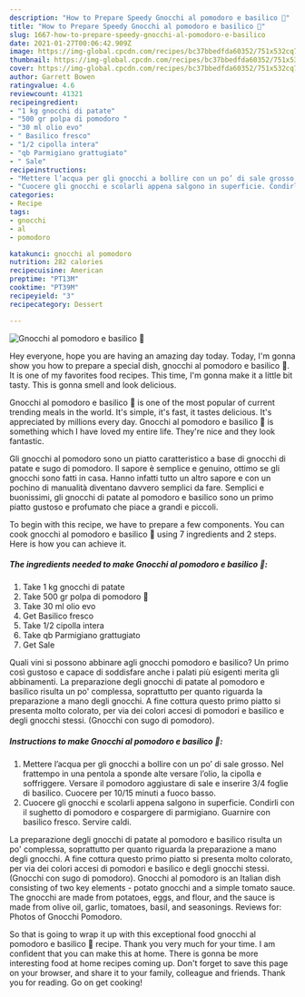 ```yaml
---
description: "How to Prepare Speedy Gnocchi al pomodoro e basilico 🌿"
title: "How to Prepare Speedy Gnocchi al pomodoro e basilico 🌿"
slug: 1667-how-to-prepare-speedy-gnocchi-al-pomodoro-e-basilico
date: 2021-01-27T00:06:42.909Z
image: https://img-global.cpcdn.com/recipes/bc37bbedfda60352/751x532cq70/gnocchi-al-pomodoro-e-basilico-🌿-recipe-main-photo.jpg
thumbnail: https://img-global.cpcdn.com/recipes/bc37bbedfda60352/751x532cq70/gnocchi-al-pomodoro-e-basilico-🌿-recipe-main-photo.jpg
cover: https://img-global.cpcdn.com/recipes/bc37bbedfda60352/751x532cq70/gnocchi-al-pomodoro-e-basilico-🌿-recipe-main-photo.jpg
author: Garrett Bowen
ratingvalue: 4.6
reviewcount: 41321
recipeingredient:
- "1 kg gnocchi di patate"
- "500 gr polpa di pomodoro "
- "30 ml olio evo"
- " Basilico fresco"
- "1/2 cipolla intera"
- "qb Parmigiano grattugiato"
- " Sale"
recipeinstructions:
- "Mettere l’acqua per gli gnocchi a bollire con un po’ di sale grosso. Nel frattempo in una pentola a sponde alte versare l’olio, la cipolla e soffriggere. Versare il pomodoro aggiustare di sale e inserire 3/4 foglie di basilico. Cuocere per 10/15 minuti a fuoco basso."
- "Cuocere gli gnocchi e scolarli appena salgono in superficie. Condirli con il sughetto di pomodoro e cospargere di parmigiano. Guarnire con basilico fresco. Servire caldi."
categories:
- Recipe
tags:
- gnocchi
- al
- pomodoro

katakunci: gnocchi al pomodoro 
nutrition: 282 calories
recipecuisine: American
preptime: "PT13M"
cooktime: "PT39M"
recipeyield: "3"
recipecategory: Dessert

---
```



![Gnocchi al pomodoro e basilico 🌿](https://img-global.cpcdn.com/recipes/bc37bbedfda60352/751x532cq70/gnocchi-al-pomodoro-e-basilico-🌿-recipe-main-photo.jpg)

Hey everyone, hope you are having an amazing day today. Today, I'm gonna show you how to prepare a special dish, gnocchi al pomodoro e basilico 🌿. It is one of my favorites food recipes. This time, I'm gonna make it a little bit tasty. This is gonna smell and look delicious.

Gnocchi al pomodoro e basilico 🌿 is one of the most popular of current trending meals in the world. It's simple, it's fast, it tastes delicious. It's appreciated by millions every day. Gnocchi al pomodoro e basilico 🌿 is something which I have loved my entire life. They're nice and they look fantastic.

Gli gnocchi al pomodoro sono un piatto caratteristico a base di gnocchi di patate e sugo di pomodoro. Il sapore è semplice e genuino, ottimo se gli gnocchi sono fatti in casa. Hanno infatti tutto un altro sapore e con un pochino di manualità diventano davvero semplici da fare. Semplici e buonissimi, gli gnocchi di patate al pomodoro e basilico sono un primo piatto gustoso e profumato che piace a grandi e piccoli.


To begin with this recipe, we have to prepare a few components. You can cook gnocchi al pomodoro e basilico 🌿 using 7 ingredients and 2 steps. Here is how you can achieve it.

<!--inarticleads1-->

##### The ingredients needed to make Gnocchi al pomodoro e basilico 🌿:

1. Take 1 kg gnocchi di patate
1. Take 500 gr polpa di pomodoro 🍅
1. Take 30 ml olio evo
1. Get  Basilico fresco
1. Take 1/2 cipolla intera
1. Take qb Parmigiano grattugiato
1. Get  Sale


Quali vini si possono abbinare agli gnocchi pomodoro e basilico? Un primo così gustoso e capace di soddisfare anche i palati più esigenti merita gli abbinamenti. La preparazione degli gnocchi di patate al pomodoro e basilico risulta un po&#39; complessa, soprattutto per quanto riguarda la preparazione a mano degli gnocchi. A fine cottura questo primo piatto si presenta molto colorato, per via dei colori accesi di pomodori e basilico e degli gnocchi stessi. (Gnocchi con sugo di pomodoro). 

<!--inarticleads2-->

##### Instructions to make Gnocchi al pomodoro e basilico 🌿:

1. Mettere l’acqua per gli gnocchi a bollire con un po’ di sale grosso. Nel frattempo in una pentola a sponde alte versare l’olio, la cipolla e soffriggere. Versare il pomodoro aggiustare di sale e inserire 3/4 foglie di basilico. Cuocere per 10/15 minuti a fuoco basso.
1. Cuocere gli gnocchi e scolarli appena salgono in superficie. Condirli con il sughetto di pomodoro e cospargere di parmigiano. Guarnire con basilico fresco. Servire caldi.


La preparazione degli gnocchi di patate al pomodoro e basilico risulta un po&#39; complessa, soprattutto per quanto riguarda la preparazione a mano degli gnocchi. A fine cottura questo primo piatto si presenta molto colorato, per via dei colori accesi di pomodori e basilico e degli gnocchi stessi. (Gnocchi con sugo di pomodoro). Gnocchi al pomodoro is an Italian dish consisting of two key elements - potato gnocchi and a simple tomato sauce. The gnocchi are made from potatoes, eggs, and flour, and the sauce is made from olive oil, garlic, tomatoes, basil, and seasonings. Reviews for: Photos of Gnocchi Pomodoro. 

So that is going to wrap it up with this exceptional food gnocchi al pomodoro e basilico 🌿 recipe. Thank you very much for your time. I am confident that you can make this at home. There is gonna be more interesting food at home recipes coming up. Don't forget to save this page on your browser, and share it to your family, colleague and friends. Thank you for reading. Go on get cooking!
